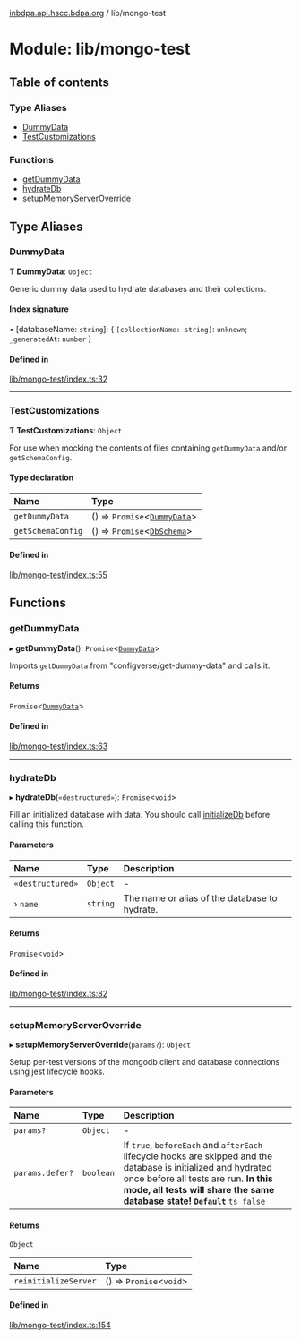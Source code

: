 [inbdpa.api.hscc.bdpa.org](../README.md) / lib/mongo-test

# Module: lib/mongo-test

## Table of contents

### Type Aliases

- [DummyData](lib_mongo_test.md#dummydata)
- [TestCustomizations](lib_mongo_test.md#testcustomizations)

### Functions

- [getDummyData](lib_mongo_test.md#getdummydata)
- [hydrateDb](lib_mongo_test.md#hydratedb)
- [setupMemoryServerOverride](lib_mongo_test.md#setupmemoryserveroverride)

## Type Aliases

### DummyData

Ƭ **DummyData**: `Object`

Generic dummy data used to hydrate databases and their collections.

#### Index signature

▪ [databaseName: `string`]: { `[collectionName: string]`: `unknown`; `_generatedAt`: `number`  }

#### Defined in

[lib/mongo-test/index.ts:32](https://github.com/nhscc/inbdpa.api.hscc.bdpa.org/blob/742232e/lib/mongo-test/index.ts#L32)

___

### TestCustomizations

Ƭ **TestCustomizations**: `Object`

For use when mocking the contents of files containing `getDummyData` and/or
`getSchemaConfig`.

#### Type declaration

| Name | Type |
| :------ | :------ |
| `getDummyData` | () => `Promise`<[`DummyData`](lib_mongo_test.md#dummydata)\> |
| `getSchemaConfig` | () => `Promise`<[`DbSchema`](lib_mongo_schema.md#dbschema)\> |

#### Defined in

[lib/mongo-test/index.ts:55](https://github.com/nhscc/inbdpa.api.hscc.bdpa.org/blob/742232e/lib/mongo-test/index.ts#L55)

## Functions

### getDummyData

▸ **getDummyData**(): `Promise`<[`DummyData`](lib_mongo_test.md#dummydata)\>

Imports `getDummyData` from "configverse/get-dummy-data" and calls it.

#### Returns

`Promise`<[`DummyData`](lib_mongo_test.md#dummydata)\>

#### Defined in

[lib/mongo-test/index.ts:63](https://github.com/nhscc/inbdpa.api.hscc.bdpa.org/blob/742232e/lib/mongo-test/index.ts#L63)

___

### hydrateDb

▸ **hydrateDb**(`«destructured»`): `Promise`<`void`\>

Fill an initialized database with data. You should call [initializeDb](lib_mongo_schema.md#initializedb)
before calling this function.

#### Parameters

| Name | Type | Description |
| :------ | :------ | :------ |
| `«destructured»` | `Object` | - |
| › `name` | `string` | The name or alias of the database to hydrate. |

#### Returns

`Promise`<`void`\>

#### Defined in

[lib/mongo-test/index.ts:82](https://github.com/nhscc/inbdpa.api.hscc.bdpa.org/blob/742232e/lib/mongo-test/index.ts#L82)

___

### setupMemoryServerOverride

▸ **setupMemoryServerOverride**(`params?`): `Object`

Setup per-test versions of the mongodb client and database connections using
jest lifecycle hooks.

#### Parameters

| Name | Type | Description |
| :------ | :------ | :------ |
| `params?` | `Object` | - |
| `params.defer?` | `boolean` | If `true`, `beforeEach` and `afterEach` lifecycle hooks are skipped and the database is initialized and hydrated once before all tests are run. **In this mode, all tests will share the same database state!** **`Default`** ```ts false ``` |

#### Returns

`Object`

| Name | Type |
| :------ | :------ |
| `reinitializeServer` | () => `Promise`<`void`\> |

#### Defined in

[lib/mongo-test/index.ts:154](https://github.com/nhscc/inbdpa.api.hscc.bdpa.org/blob/742232e/lib/mongo-test/index.ts#L154)
